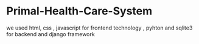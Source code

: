 # Primal-Health-Care-System
we used html, css , javascript for frontend technology , pyhton and sqlite3 for backend and django framework
